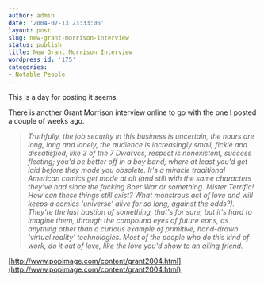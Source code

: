 ```yaml
---
author: admin
date: '2004-07-13 23:33:06'
layout: post
slug: new-grant-morrison-interview
status: publish
title: New Grant Morrison Interview
wordpress_id: '175'
categories:
- Notable People
---
```


This is a day for posting it seems.

There is another Grant Morrison interview online to go with the one I
posted a couple of weeks ago.

> *Truthfully, the job security in this business is uncertain, the hours
> are long, long and lonely, the audience is increasingly small, fickle
> and dissatisfied, like 3 of the 7 Dwarves, respect is nonexistent,
> success fleeting; you'd be better off in a boy band, where at least
> you'd get laid before they made you obsolete. It's a miracle
> traditional American comics get made at all (and still with the same
> characters they've had since the fucking Boer War or something. Mister
> Terrific! How can these things still exist? What monstrous act of love
> and will keeps a comics 'universe' alive for so long, against the
> odds?). They're the last bastion of something, that's for sure, but
> it's hard to imagine them, through the compound eyes of future eons,
> as anything other than a curious example of primitive, hand-drawn
> 'virtual reality' technologies. Most of the people who do this kind of
> work, do it out of love, like the love you'd show to an ailing
> friend.*

[http://www.popimage.com/content/grant2004.html](http://www.popimage.com/content/grant2004.html)
